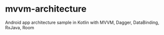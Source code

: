 # mvvm-architecture
Android app architecture sample in Kotlin with MVVM, Dagger, DataBinding, RxJava, Room
